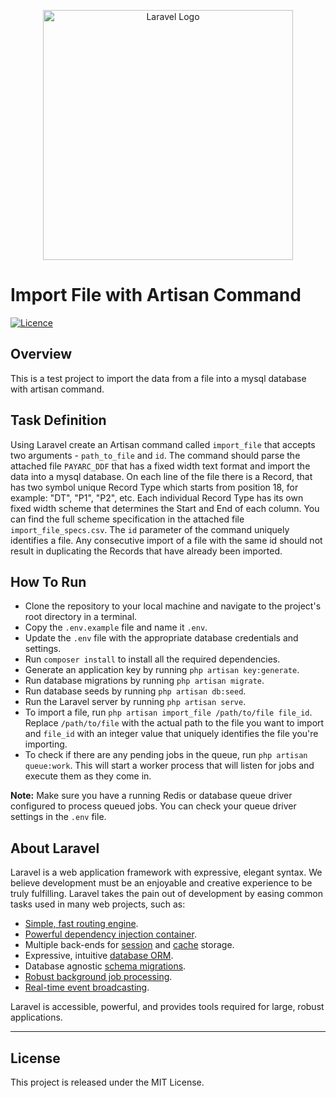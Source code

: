<p align="center"><a href="https://laravel.com" target="_blank"><img src="https://raw.githubusercontent.com/laravel/art/master/logo-lockup/5%20SVG/2%20CMYK/1%20Full%20Color/laravel-logolockup-cmyk-red.svg" width="400" alt="Laravel Logo"></a></p>

# Import File with Artisan Command

[![Licence](https://img.shields.io/github/license/Ileriayo/markdown-badges?style=for-the-badge)](./LICENSE)

## Overview

This is a test project to import the data from a file into a mysql database with artisan command.

## Task Definition

Using Laravel create an Artisan command called `import_file` that accepts two arguments - `path_to_file` and `id`. The command should parse the attached file `PAYARC_DDF` that has a fixed width text format and import the data into a mysql database. On each line of the file there is a Record, that has two symbol unique Record Type which starts from position 18, for example: "DT", "P1", "P2", etc. Each individual Record Type has its own fixed width scheme that determines the Start and End of each column. You can find the full scheme specification in the attached file `import_file_specs.csv`. The `id` parameter of the command uniquely identifies a file. Any consecutive import of a file with the same id should not result in duplicating the Records that have already been imported.

## How To Run

- Clone the repository to your local machine and navigate to the project's root directory in a terminal.
- Copy the `.env.example` file and name it `.env`.
- Update the `.env` file with the appropriate database credentials and settings.
- Run `composer install` to install all the required dependencies.
- Generate an application key by running `php artisan key:generate`.
- Run database migrations by running `php artisan migrate`.
- Run database seeds by running `php artisan db:seed`.
- Run the Laravel server by running `php artisan serve`.
- To import a file, run `php artisan import_file /path/to/file file_id`. Replace `/path/to/file` with the actual path to the file you want to import and `file_id` with an integer value that uniquely identifies the file you're importing.
- To check if there are any pending jobs in the queue, run `php artisan queue:work`. This will start a worker process that will listen for jobs and execute them as they come in.

**Note:** Make sure you have a running Redis or database queue driver configured to process queued jobs. You can check your queue driver settings in the `.env` file.

## About Laravel

Laravel is a web application framework with expressive, elegant syntax. We believe development must be an enjoyable and creative experience to be truly fulfilling. Laravel takes the pain out of development by easing common tasks used in many web projects, such as:

- [Simple, fast routing engine](https://laravel.com/docs/routing).
- [Powerful dependency injection container](https://laravel.com/docs/container).
- Multiple back-ends for [session](https://laravel.com/docs/session) and [cache](https://laravel.com/docs/cache) storage.
- Expressive, intuitive [database ORM](https://laravel.com/docs/eloquent).
- Database agnostic [schema migrations](https://laravel.com/docs/migrations).
- [Robust background job processing](https://laravel.com/docs/queues).
- [Real-time event broadcasting](https://laravel.com/docs/broadcasting).

Laravel is accessible, powerful, and provides tools required for large, robust applications.

--- 

## License

This project is released under the MIT License.
